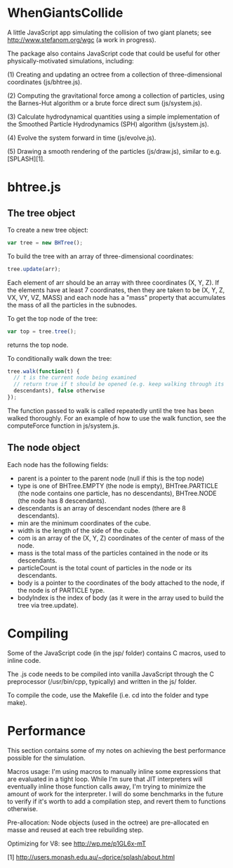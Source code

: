 # WhenGiantsCollide

A little JavaScript app simulating the collision of two giant
planets; see http://www.stefanom.org/wgc (a work in progress).

The package also contains JavaScript code that could be useful for
other physically-motivated simulations, including:

(1) Creating and updating an octree from a collection
of three-dimensional coordinates (js/bhtree.js).

(2) Computing the gravitational force among a collection of particles,
using the Barnes-Hut algorithm or a brute force direct sum (js/system.js).

(3) Calculate hydrodynamical quantities using a simple implementation
of the Smoothed Particle Hydrodynamics (SPH) algorithm (js/system.js).

(4) Evolve the system forward in time (js/evolve.js).

(5) Drawing a smooth rendering of the particles (js/draw.js), similar
to e.g. [SPLASH][1].

# bhtree.js

## The tree object
To create a new tree object:
```javascript
var tree = new BHTree();
```

To build the tree with an array of three-dimensional coordinates:
```javascript
tree.update(arr);
```
Each element of arr should be an array with three coordinates (X, Y,
Z). If the elements have at least 7 coordinates, then they are
taken to be (X, Y, Z, VX, VY, VZ, MASS) and each node has a
"mass" property that accumulates the mass of all the particles in the
subnodes.

To get the top node of the tree:
```javascript
var top = tree.tree();
```
returns the top node. 

To conditionally walk down the tree:
```javascript
tree.walk(function(t) {
  // t is the current node being examined
  // return true if t should be opened (e.g. keep walking through its
  descendants), false otherwise
});
```
The function passed to walk is called repeatedly until the tree has
been walked thoroughly. For an example of how to use the walk function, see the computeForce
function in js/system.js.

## The node object
Each node has the following fields:
* parent is a pointer to the parent node (null if this is the top node)
* type is one of BHTree.EMPTY (the node is empty), BHTree.PARTICLE
  (the node contains one particle, has no descendants), BHTree.NODE
  (the node has 8 descendants).
* descendants is an array of descendant nodes (there are 8 descendants).
* min are the minimum coordinates of the cube.
* width is the length of the side of the cube.
* com is an array of the (X, Y, Z) coordinates of the center of mass
  of the node.
* mass is the total mass of the particles contained in the node or its
  descendants.
* particleCount is the total count of particles in the node or its
  descendants.
* body is a pointer to the coordinates of the body attached to the
  node, if the node is of PARTICLE type.
* bodyIndex is the index of body (as it were in the array used to
  build the tree via tree.update).

# Compiling

Some of the JavaScript code (in the jsp/ folder) contains C macros,
used to inline code.

The .js code needs to be compiled into vanilla JavaScript through the
C preprocessor (/usr/bin/cpp, typically) and written in the js/ folder.

To compile the code, use the Makefile (i.e. cd into the folder and
type make).

# Performance

This section contains some of my notes on achieving the best
performance possible for the simulation.

Macros usage: I'm using macros to manually inline some expressions
that are evaluated in a tight loop. While I'm sure that JIT
interpreters will eventually inline those function calls away, I'm trying to
minimize the amount of work for the interpreter. I will do some
benchmarks in the future to verify if it's worth to add a compilation
step, and revert them to functions otherwise.

Pre-allocation: Node objects (used in the octree) are pre-allocated en
masse and reused at each tree rebuilding step.

Optimizing for V8: see http://wp.me/p1GL6x-mT


[1] http://users.monash.edu.au/~dprice/splash/about.html
